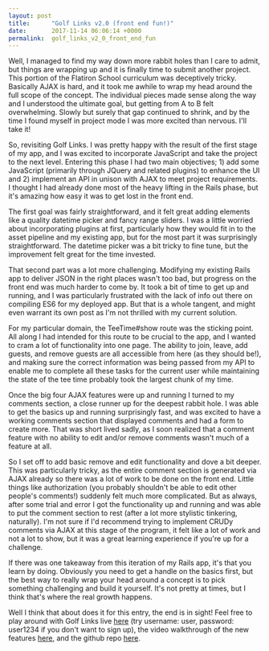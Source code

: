 ```yaml
---
layout: post
title:      "Golf Links v2.0 (front end fun!)"
date:       2017-11-14 06:06:14 +0000
permalink:  golf_links_v2_0_front_end_fun
---
```



Well, I managed to find my way down more rabbit holes than I care to admit, but things are wrapping up and it is finally time to submit another project. This portion of the Flatiron School curriculum was deceptively tricky. Basically AJAX is hard, and it took me awhile to wrap my head around the full scope of the concept. The individual pieces made sense along the way and I understood the ultimate goal, but getting from A to B felt overwhelming. Slowly but surely that gap continued to shrink, and by the time I found myself in project mode I was more excited than nervous. I'll take it!

So, revisiting Golf Links. I was pretty happy with the result of the first stage of my app, and I was excited to incorporate JavaScript and take the project to the next level. Entering this phase I had two main objectives;  1) add some JavaScript (primarily through JQuery and related plugins) to enhance the UI and 2) implement an API in unison with AJAX to meet project requirements. I thought I had already done most of the heavy lifting in the Rails phase, but it's amazing how easy it was to get lost in the front end.

The first goal was fairly straightforward, and it felt great adding elements like a quality datetime picker and fancy range sliders. I was a little worried about incorporating plugins at first, particularly how they would fit in to the asset pipeline and my existing app, but for the most part it was surprisingly straightforward. The datetime picker was a bit tricky to fine tune, but the improvement felt great for the time invested.

That second part was a lot more challenging. Modifying my existing Rails app to deliver JSON in the right places wasn't too bad, but progress on the front end was much harder to come by. It took a bit of time to get up and running, and I was particularly frustrated with the lack of info out there on compiling ES6 for my deployed app. But that is a whole tangent, and might even warrant its own post as I'm not thrilled with my current solution.

For my particular domain, the TeeTime#show route was the sticking point. All along I had intended for this route to be crucial to the app, and I wanted to cram a lot of functionality into one page. The ability to join, leave, add guests, and remove guests are all accessible from here (as they should be!), and making sure the correct information was being passed from my API to enable me to complete all these tasks for the current user while maintaining the state of the tee time probably took the largest chunk of my time.

Once the big four AJAX features were up and running I turned to my comments section, a close runner up for the deepest rabbit hole. I was able to get the basics up and running surprisingly fast, and was excited to have a working comments section that displayed comments and had a form to create more. That was short lived sadly, as I soon realized that a comment feature with no ability to edit and/or remove comments wasn't much of a feature at all.

So I set off to add basic remove and edit functionality and dove a bit deeper. This was particularly tricky, as the entire comment section is generated via AJAX already so there was a lot of work to be done on the front end. Little things like authorization (you probably shouldn't be able to edit other people's comments!) suddenly felt much more complicated. But as always, after some trial and error I got the functionality up and running and was able to put the comment section to rest (after a lot more stylistic tinkering, naturally). I'm not sure if I'd recommend trying to implement CRUDy comments via AJAX at this stage of the program, it felt like a lot of work and not a lot to show, but it was a great learning experience if you're up for a challenge.

If there was one takeaway from this iteration of my Rails app, it's that you learn by doing. Obviously you need to get a handle on the basics first, but the best way to really wrap your head around a concept is to pick something challenging and build it yourself. It's not pretty at times, but I think that's where the real growth happens.

Well I think that about does it for this entry, the end is in sight! Feel free to play around with Golf Links live [here](https://golflinks.herokuapp.com/) (try username: user, password: user1234 if you don't want to sign up), the video walkthrough of the new features [here](https://www.youtube.com/watch?v=3mVBDeh84UQ), and the github repo [here](https://github.com/buchheimt/golf-links).

